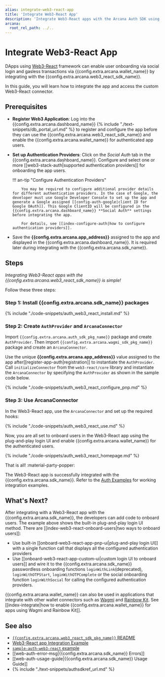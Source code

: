 ```yaml
---
alias: integrate-web3-react-app
title: 'Integrate Web3-React App'
description: 'Integrate Web3-React apps with the Arcana Auth SDK using the instructions listed here.'
arcana:
  root_rel_path: ../..
---
```


# Integrate Web3-React App

DApps using [Web3-React](https://www.npmjs.com/package/web3-react?activeTab=readmet) framework can enable user onboarding via social login and gasless transactions via {{config.extra.arcana.wallet_name}} by integrating with the {{config.extra.arcana.web3_react_sdk_name}}.

In this guide, you will learn how to integrate the app and access the custom Web3-React connector.

## Prerequisites

* **Register Web3 Application**: Log into the {{config.extra.arcana.dashboard_name}} {% include "./text-snippets/db_portal_url.md" %} to register and configure the app before they can use the {{config.extra.arcana.web3_react_sdk_name}} and enable the {{config.extra.arcana.wallet_name}} for authenticated app users.

* **Set up Authentication Providers**: Click on the *Social Auth* tab in the {{config.extra.arcana.dashboard_name}}. Configure and select one or more [[web3-stack-auth|supported authentication providers]] for onboarding the app users.

    !!! an-tip "Configure Authentication Providers"

          You may be required to configure additional provider details for different authentication providers. In the case of Google, the developer must use Google Developer Console to set up the app and generate a Google assigned [[config-auth-google|client ID for Google OAuth]]. This Google ClientID will be configured in the {{config.extra.arcana.dashboard_name}} **Social Auth** settings before integrating the app.

          For details, see [[index-configure-auth|how to configure authentication providers]].

* Save the **{{config.extra.arcana.app_address}}** assigned to the app and displayed in the {{config.extra.arcana.dashboard_name}}. It is required later during integrating with the {{config.extra.arcana.sdk_name}}.

## Steps

*Integrating Web3-React apps with the {{config.extra.arcana.web3_react_sdk_name}} is simple!*

Follow these three steps:

### Step 1: Install {{config.extra.arcana.sdk_name}} packages

{% include "./code-snippets/auth_web3_react_install.md" %}

### Step 2: Create `AuthProvider` and `ArcanaConnector`

Import `{{config.extra.arcana.auth_sdk_pkg_name}}` package and create `AuthProvider`. Then import `{{config.extra.arcana.wagmi_sdk_pkg_name}}` package and create an `ArcanaConnector`. 

Use the unique **{{config.extra.arcana.app_address}}** value assigned to the app after[[register-app-auth|registration]] to instantiate the `AuthProvider`. Call `initializeConnector` from the `web3-react/core` library and instantiate the `ArcanaConnector` by specifying the `AuthProvider` as shown in the sample code below.

{% include "./code-snippets/auth_web3_react_configure_pnp.md" %}

### Step 3: Use ArcanaConnector

In the Web3-React app, use the `ArcanaConnector` and set up the required hooks:

{% include "./code-snippets/auth_web3_react_use.md" %}

Now, you are all set to onboard users in the Web3-React app using the plug-and-play login UI and enable {{config.extra.arcana.wallet_name}} for the authenticated users.

{% include "./code-snippets/auth_web3_react_homepage.md" %}

That is all! :material-party-popper:

The Web3-React app is successfully integrated with the {{config.extra.arcana.sdk_name}}. Refer to the [Auth Examples](https://github.com/arcana-network/auth-examples) for working integration examples.
      
## What's Next?

After integrating with a Web3-React app with the {{config.extra.arcana.sdk_name}}, the developers can add code to onboard users. The example above shows the built-in plug-and-play login UI method. There are [[index-web3-react-onboard-users|two ways to onboard users]]: 

* Use built-in [[onboard-web3-react-app-pnp-ui|plug-and-play login UI]] with a single function call that displays all the configured authentication providers
* Use [[onboard-web3-react-app-custom-ui|custom login UI to onboard users]] and wire it to the {{config.extra.arcana.sdk_name}} passwordless onboarding functions `loginWithLink`(deprecated), `loginWithOTPStart`, `loginWithOTPComplete` or the social onboarding function `loginWithSocial` for calling the configured authentication providers.

{{config.extra.arcana.wallet_name}} can also be used in applications that integrate with other wallet connectors such as [Wagmi](https://wagmi.sh) and [Rainbow Kit](https://www.rainbowkit.com/). See [[index-integrate|how to enable {{config.extra.arcana.wallet_name}} for apps using Wagmi and Rainbow Kit]].

## See also

* [`{{config.extra.arcana.web3_react_sdk_pkg_name}}` README](https://github.com/arcana-network/auth-web3-react/blob/main/readme.md)
* [Web3-React app Integration Example](https://github.com/arcana-network/auth-web3-react/tree/main/example)
* [`sample-auth-web3-react` example](https://github.com/arcana-network/auth-examples)
* [[web-auth-error-msg|{{config.extra.arcana.sdk_name}} Errors]]
* [[web-auth-usage-guide|{{config.extra.arcana.sdk_name}} Usage Guide]]
* {% include "./text-snippets/authsdkref_url.md" %}